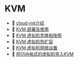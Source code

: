 # KVM

* 📄 [cloud-init介绍 ](KVM/cloud-init介绍%20.md)
* 📄 [KVM 部署及使用](KVM/KVM%20部署及使用.md)
* 📄 [KVM 虚拟机克隆和快照](KVM/KVM%20虚拟机克隆和快照.md)
* 📄 [KVM 虚拟机热扩容](KVM/KVM%20虚拟机热扩容.md)
* 📄 [KVM 虚拟机网络设置](KVM/KVM%20虚拟机网络设置.md)
* 📄 [将OVA格式的虚拟机导入KVM](KVM/将OVA格式的虚拟机导入KVM.md)

‍
